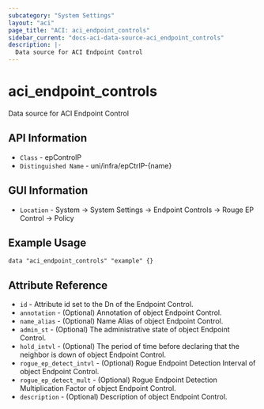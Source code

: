 ```yaml
---
subcategory: "System Settings"
layout: "aci"
page_title: "ACI: aci_endpoint_controls"
sidebar_current: "docs-aci-data-source-aci_endpoint_controls"
description: |-
  Data source for ACI Endpoint Control 
---
```


# aci_endpoint_controls #
Data source for ACI Endpoint Control 


## API Information ##
* `Class` - epControlP
* `Distinguished Name` - uni/infra/epCtrlP-{name}

## GUI Information ##
* `Location` - System -> System Settings -> Endpoint Controls -> Rouge EP Control -> Policy

## Example Usage ##
```hcl
data "aci_endpoint_controls" "example" {}
```

## Attribute Reference ##
* `id` - Attribute id set to the Dn of the Endpoint Control.
* `annotation` - (Optional) Annotation of object Endpoint Control.
* `name_alias` - (Optional) Name Alias of object Endpoint Control.
* `admin_st` - (Optional) The administrative state of object Endpoint Control.
* `hold_intvl` - (Optional) The period of time before declaring that the neighbor is down of object Endpoint Control.
* `rogue_ep_detect_intvl` - (Optional)  Rogue Endpoint Detection Interval of object Endpoint Control.
* `rogue_ep_detect_mult` - (Optional)  Rogue Endpoint Detection Multiplication Factor of object Endpoint Control.
* `description` - (Optional) Description of object Endpoint Control.
